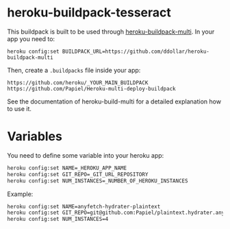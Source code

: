heroku-buildpack-tesseract
===========================

This buildpack is built to be used through [heroku-buildpack-multi](https://github.com/ddollar/heroku-buildpack-multi).
In your app you need to:
```
heroku config:set BUILDPACK_URL=https://github.com/ddollar/heroku-buildpack-multi
```

Then, create a `.buildpacks` file inside your app:
```
https://github.com/heroku/_YOUR_MAIN_BUILDPACK
https://github.com/Papiel/Heroku-multi-deploy-buildpack
```
See the documentation of heroku-build-multi for a detailed explanation
how to use it.

# Variables
You need to define some variable into your heroku app:

```bash
heroku config:set NAME=_HEROKU_APP_NAME
heroku config:set GIT_REPO=_GIT_URL_REPOSITORY
heroku config:set NUM_INSTANCES=_NUMBER_OF_HEROKU_INSTANCES
```
Example:
```bash
heroku config:set NAME=anyfetch-hydrater-plaintext
heroku config:set GIT_REPO=git@github.com:Papiel/plaintext.hydrater.anyfetch.com.git
heroku config:set NUM_INSTANCES=4
```


